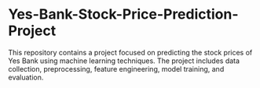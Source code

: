 # Yes-Bank-Stock-Price-Prediction-Project
This repository contains a project focused on predicting the stock prices of Yes Bank using machine learning techniques. The project includes data collection, preprocessing, feature engineering, model training, and evaluation.
